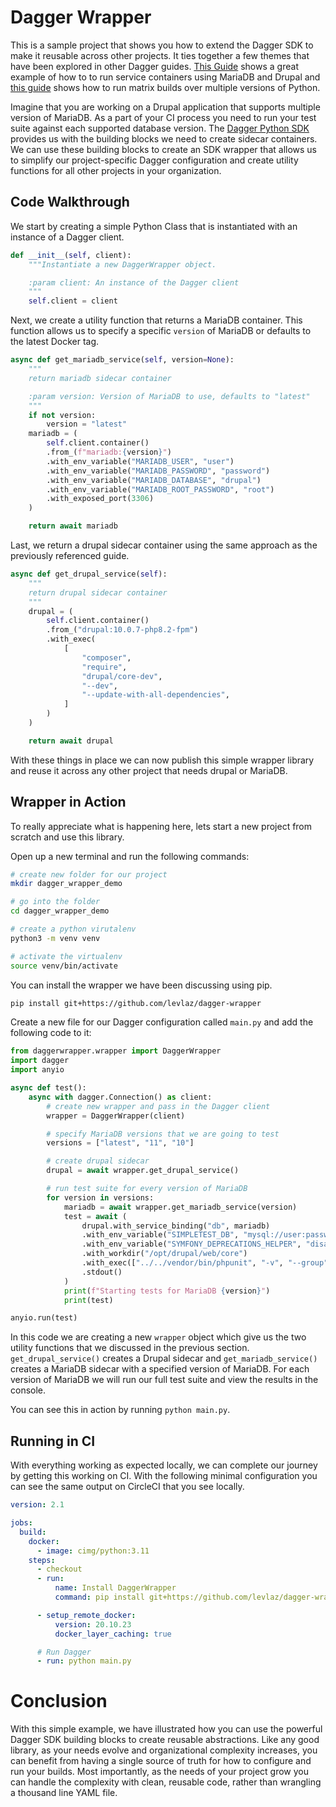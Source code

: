 # Dagger Wrapper

This is a sample project that shows you how to extend the Dagger SDK to make it reusable across other projects. It ties together a few themes that have been explored in other Dagger guides. [This Guide](https://docs.dagger.io/757394/use-service-containers#example-mariadb-database-service-for-application-tests) shows a great example of how to to run service containers using MariaDB and Drupal and [this guide](https://docs.dagger.io/sdk/python/628797/get-started/#step-4-test-against-multiple-python-versions) shows how to run matrix builds over multiple versions of Python. 

Imagine that you are working on a Drupal application that supports multiple version of MariaDB. As a part of your CI process you need to run your test suite against each supported database version. The [Dagger Python SDK](https://docs.dagger.io/sdk/python/) provides us with the building blocks we need to create sidecar containers. We can use these building blocks to create an SDK wrapper that allows us to simplify our project-specific Dagger configuration and create utility functions for all other projects in your organization. 

## Code Walkthrough 

We start by creating a simple Python Class that is instantiated with an instance of a Dagger client. 

```python
def __init__(self, client):
    """Instantiate a new DaggerWrapper object.

    :param client: An instance of the Dagger client
    """
    self.client = client
```

Next, we create a utility function that returns a MariaDB container. This function allows us to specify a specific `version` of MariaDB or defaults to the latest Docker tag.

```python
async def get_mariadb_service(self, version=None):
    """
    return mariadb sidecar container

    :param version: Version of MariaDB to use, defaults to "latest"
    """
    if not version:
        version = "latest"
    mariadb = (
        self.client.container()
        .from_(f"mariadb:{version}")
        .with_env_variable("MARIADB_USER", "user")
        .with_env_variable("MARIADB_PASSWORD", "password")
        .with_env_variable("MARIADB_DATABASE", "drupal")
        .with_env_variable("MARIADB_ROOT_PASSWORD", "root")
        .with_exposed_port(3306)
    )

    return await mariadb
```

Last, we return a drupal sidecar container using the same approach as the previously referenced guide. 

```python
async def get_drupal_service(self):
    """
    return drupal sidecar container
    """
    drupal = (
        self.client.container()
        .from_("drupal:10.0.7-php8.2-fpm")
        .with_exec(
            [
                "composer",
                "require",
                "drupal/core-dev",
                "--dev",
                "--update-with-all-dependencies",
            ]
        )
    )

    return await drupal
```

With these things in place we can now publish this simple wrapper library and reuse it across any other project that needs drupal or MariaDB. 

## Wrapper in Action 

To really appreciate what is happening here, lets start a new project from scratch and use this library. 


Open up a new terminal and run the following commands:

```bash
# create new folder for our project 
mkdir dagger_wrapper_demo

# go into the folder 
cd dagger_wrapper_demo 

# create a python virutalenv
python3 -m venv venv 

# activate the virtualenv
source venv/bin/activate 
```

You can install the wrapper we have been discussing using pip. 

```bash
pip install git+https://github.com/levlaz/dagger-wrapper
```

Create a new file for our Dagger configuration called `main.py` and add the following code to it:

```python
from daggerwrapper.wrapper import DaggerWrapper
import dagger 
import anyio

async def test():
    async with dagger.Connection() as client:
        # create new wrapper and pass in the Dagger client
        wrapper = DaggerWrapper(client)

        # specify MariaDB versions that we are going to test 
        versions = ["latest", "11", "10"]

        # create drupal sidecar
        drupal = await wrapper.get_drupal_service()

        # run test suite for every version of MariaDB
        for version in versions:
            mariadb = await wrapper.get_mariadb_service(version)
            test = await (
                drupal.with_service_binding("db", mariadb)
                .with_env_variable("SIMPLETEST_DB", "mysql://user:password@db/drupal")
                .with_env_variable("SYMFONY_DEPRECATIONS_HELPER", "disabled")
                .with_workdir("/opt/drupal/web/core")
                .with_exec(["../../vendor/bin/phpunit", "-v", "--group", "KernelTests"])
                .stdout()
            )
            print(f"Starting tests for MariaDB {version}")
            print(test)

anyio.run(test)
```

In this code we are creating a new `wrapper` object which give us the two utility functions that we discussed in the previous section. `get_drupal_service()` creates a Drupal sidecar and `get_mariadb_service()` creates a MariaDB sidecar with a specified version of MariaDB. For each version of MariaDB we will run our full test suite and view the results in the console. 

You can see this in action by running `python main.py`. 

## Running in CI 

With everything working as expected locally, we can complete our journey by getting this working on CI. With the following minimal configuration you can see the same output on CircleCI that you see locally.  

```yaml
version: 2.1

jobs:
  build:
    docker:
      - image: cimg/python:3.11
    steps:
      - checkout
      - run:
          name: Install DaggerWrapper
          command: pip install git+https://github.com/levlaz/dagger-wrapper

      - setup_remote_docker:
          version: 20.10.23
          docker_layer_caching: true

      # Run Dagger
      - run: python main.py
```

# Conclusion 

With this simple example, we have illustrated how you can use the powerful Dagger SDK building blocks to create reusable abstractions. Like any good library, as your needs evolve and organizational complexity increases, you can benefit from having a single source of truth for how to configure and run your builds. Most importantly, as the needs of your project grow you can handle the complexity with clean, reusable code, rather than wrangling a thousand line YAML file. 
